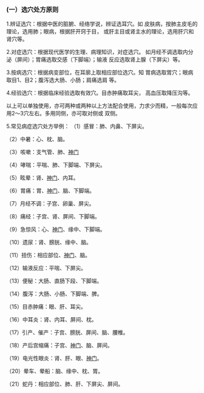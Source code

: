 ### (一）选穴处方原则

1.辨证选穴：根据中医的脏腑、经络学说，辨证选耳穴。如 皮肤病，按肺主皮毛的理论，选用肺；眼病，根据肝开窍于目， 或肝主目或肾主水的理论，选用肝穴和肾穴等。

2.对症选穴：根据现代医学的生理、病理知识，对症选穴。 如月经不调选取内分泌（屏间）；胃痛选取交感（下脚端）；输液 反应选取肾上腺（下屏尖）等。

3.按病选穴：根据病变部位，在耳廓上取相应部位选穴。知 胃病选取胃穴；眼病取目1、目2；腹泻选大肠、小肠；肩痛选肩 等。

4.经验选穴：根据临床经验选取有效穴。目赤肿痛取耳尖， 高血压取降压沟等。

以上可以单独使用，亦可两种或两种以上方法配合使用，力求少而精，一般每次应用2〜3穴左右。多用同侧，亦可取对侧或 双侧。

5.常见病症选穴处方举例：
（1）感冒：肺、内鼻、下屏尖。

（2）中暑：心、枕、脑。

（3）咳嗽：支气管、肺、[神门](https://www.gmzyjc.com/read/zjs/zjs3.1.4-6-0.0.2.3.7.md)

（4）哮喘：平喘、肺、下脚端、下屏尖。

（5）眩晕：肾、[神门](https://www.gmzyjc.com/read/zjs/zjs3.1.4-6-0.0.2.3.7.md)、内耳。

（6）胃痛：胃、[神门](https://www.gmzyjc.com/read/zjs/zjs3.1.4-6-0.0.2.3.7.md)、脑、下脚端。

（7）月经不调：子宫、卵巢、屏尖。

（8）痛经：子宫、肾、屏间、下脚端。

（9）急惊风：心、[神门](https://www.gmzyjc.com/read/zjs/zjs3.1.4-6-0.0.2.3.7.md)、缘中、下脚端。

（10）遗尿：肾、膀胱、缘中、脑。

（11）扭伤：相应部位、[神门](https://www.gmzyjc.com/read/zjs/zjs3.1.4-6-0.0.2.3.7.md)、脑。

（12）输液反应：平喘、下屏尖。

（13）便秘：大肠、直肠下段、下脚端。

（14）腹泻：大肠、小肠、下脚端、脾。	

（15）目赤肿痛：眼、肝、耳尖。	

（16）中耳炎：肾、内耳、屏间、枕。

（17）引产、催产：子宫、膀胱、屏间、脑、腰椎。

（18）产后宫缩痛：子宫、[神门](https://www.gmzyjc.com/read/zjs/zjs3.1.4-6-0.0.2.3.7.md)、脑、屏间。

（19）电光性眼炎：肾、肝、眼、[神门](https://www.gmzyjc.com/read/zjs/zjs3.1.4-6-0.0.2.3.7.md)。

（20）晕车、晕船：脑、缘中、枕、胃。	

（21）蛇丹：相应部位、肺、肝、下屏尖、屏间。
